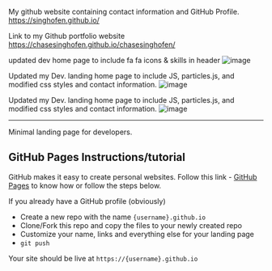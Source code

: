 My github website containing contact information and GitHub Profile.
https://singhofen.github.io/


Link to my Github portfolio website
https://chasesinghofen.github.io/chasesinghofen/ 

updated dev home page to include fa fa icons & skills in header
![image](https://user-images.githubusercontent.com/23155302/41439054-50af5a04-6ff7-11e8-8d46-246c67640f1e.png)


Updated my Dev. landing home page to include JS, particles.js, and modified css styles and contact information.
![image](https://user-images.githubusercontent.com/23155302/41117513-41091942-6a5b-11e8-9f89-8ff4e0760ded.png)


Updated my Dev. landing home page to include JS, particles.js, and modified css styles and contact information.
![image](https://user-images.githubusercontent.com/23155302/40997369-63ce9180-68d2-11e8-9f46-ba6594d8c7c1.png)


---

Minimal landing page for developers.

## GitHub Pages Instructions/tutorial

GitHub makes it easy to create personal websites. Follow this link - [GitHub Pages](https://pages.github.com/) to know how or follow the steps below.

If you already have a GitHub profile (obviously)

* Create a new repo with the name `{username}.github.io`
* Clone/Fork this repo and copy the files to your newly created repo
* Customize your name, links and everything else for your landing page
* `git push`

Your site should be live at `https://{username}.github.io`



